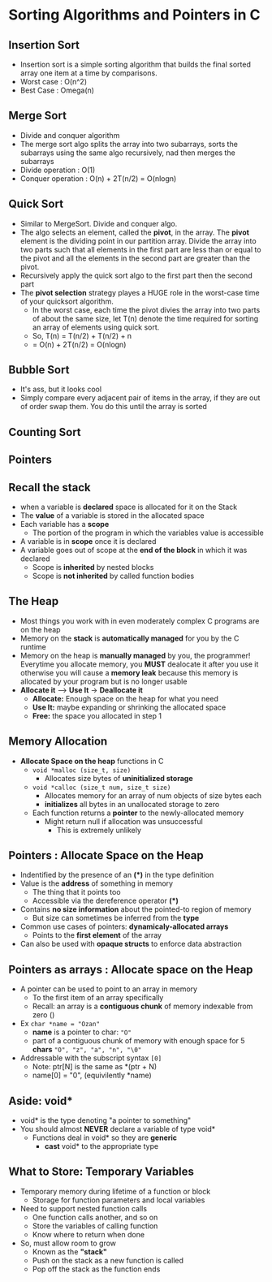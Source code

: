# Sorting Algorithms and Pointers in C

## Insertion Sort
- Insertion sort is a simple sorting algorithm that builds the final sorted array one item at a time by comparisons.
- Worst case : O(n^2)
- Best Case : Omega(n)


## Merge Sort

- Divide and conquer algorithm
- The merge sort algo splits the array into two subarrays, sorts the subarrays using the same algo recursively, nad then merges the subarrays
- Divide operation : O(1)
- Conquer operation : O(n) + 2T(n/2) = O(nlogn)

## Quick Sort

- Similar to MergeSort. Divide and conquer algo.
- The algo selects an element, called the **pivot**, in the array. The **pivot** element is the dividing point in our partition array. Divide the array into two parts such that all elements in the first part are less than or equal to the pivot and all the elements in the second part are greater than the pivot.
- Recursively apply the quick sort algo to the first part then the second part
- The **pivot selection** strategy playes a HUGE role in the worst-case time of your quicksort algorithm.
  - In the worst case, each time the pivot divies the array into two parts of about the same size, let T(n) denote the time required for sorting an array of elements using quick sort. 
  - So, T(n) = T(n/2) + T(n/2) + n
  - = O(n) + 2T(n/2) = O(nlogn)

## Bubble Sort

- It's ass, but it looks cool
- Simply compare every adjacent pair of items in the array, if they are out of order swap them. You do this until the array is sorted

## Counting Sort

## Pointers

## Recall the stack

- when a variable is **declared** space is allocated for it on the Stack
- The **value** of a variable is stored in the allocated space
- Each variable has a **scope**
  - The portion of the program in which the variables value is accessible
- A variable is in **scope** once it is declared
- A variable goes out of scope at the **end of the block** in which it was declared
  - Scope is **inherited** by nested blocks
  - Scope is **not inherited** by called function bodies

## The Heap

- Most things you work with in even moderately complex C programs are on the heap
- Memory on the **stack** is **automatically managed** for you by the C runtime
- Memory on the heap is **manually managed** by you, the programmer! Everytime you allocate memory, you **MUST** dealocate it after you use it otherwise you will cause a **memory leak** because this memory is allocated by your program but is no longer usable
- **Allocate it** --> **Use It** -> **Deallocate it**
  - **Allocate:** Enough space on the heap for what you need
  - **Use It:** maybe expanding or shrinking the allocated space
  - **Free:** the space you allocated in step 1

## Memory Allocation

- **Allocate Space on the heap** functions in C 
  - ```void *malloc (size_t, size)```  
    - Allocates size bytes of **uninitialized storage**
  - ```void *calloc (size_t num, size_t size)```
    - Allocates memory for an array of num objects of size bytes each
    - **initializes** all bytes in an unallocated storage to zero
  - Each function returns a **pointer** to the newly-allocated memory
    - Might return null if allocation was unsuccessful
      - This is extremely unlikely

## Pointers : Allocate Space on the Heap

- Indentified by the presence of an **(*)** in the type definition
- Value is the **address** of something in memory
  - The thing that it points too
  - Accessible via the dereference operator **(*)**
- Contains **no size information** about the pointed-to region of memory
  - But size can sometimes be inferred from the **type**
- Common use cases of pointers: **dynamicaly-allocated arrays**
  - Points to the **first element** of the array
- Can also be used with **opaque structs** to enforce data abstraction

## Pointers as arrays : Allocate space on the Heap

- A pointer can be used to point to an array in memory
  - To the first item of an array specifically
  - Recall: an array is a **contiguous chunk** of memory indexable from zero ()
- Ex ```char *name = "Ozan"```
  - **name** is a pointer to char: ```"O"```
  - part of a contiguous chunk of memory with enough space for 5 **chars** ```"O", "z", "a", "n", "\0"```
- Addressable with the subscript syntax ```[0]```
  - Note: ptr[N] is the same as *(ptr + N)
  - name[0] = "0", (equivilently *name)

## Aside: void*

- void* is the type denoting "a pointer to something"
- You should almost **NEVER** declare a variable of type void*
  - Functions deal in void* so they are **generic**
    - **cast** void* to the appropriate type

## What to Store: Temporary Variables

- Temporary memory during lifetime of a function or block
  - Storage for function parameters and local variables
- Need to support nested function calls
  - One function calls another, and so on
  - Store the variables of calling function
  - Know where to return when done
- So, must allow room to grow  
  - Known as the **"stack"**
  - Push on the stack as a new function is called
  - Pop off the stack as the function ends
